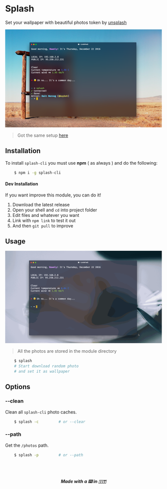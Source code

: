 # Splash 
Set your wallpaper with beautiful photos token by [unsplash](http://unsplash.com)

![screen](res/screenshot.png)
> Got the same setup [here](http://github.com/Rawnly/dot-files)

## Installation
To install `splash-cli` you must use **npm** ( as always ) and do the following:

```bash
	$ npm i -g splash-cli
```

#### Dev Installation
If you want improve this module, you can do it!

1. Download the latest release
2. Open your shell and `cd` into project folder
3. Edit files and whatever you want
4. Link with `npm link` to test it out
5. And then `git pull` to improve

## Usage 
![](res/demonstration.gif)
> All the photos are stored in the module directory

```bash 
	$ splash
    # Start download random photo 
    # and set it as wallpaper
```

## Options
### --clean
Clean all `splash-cli` photo caches.
```bash
	$ splash -c 		# or --clear
```

### --path
Get the `/photos` path.
```bash
	$ splash -p 		# or --path
```
<br>
<br>
<h5 align="center">
Made with a  ⌨️   in 🇮🇹
</h5>
